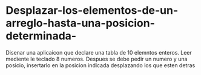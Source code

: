 # Desplazar-los-elementos-de-un-arreglo-hasta-una-posicion-determinada-
Disenar una aplicaicon que declare una tabla de 10 elemntos enteros. Leer mediente le teclado 8 numeros. Despues se debe pedir un numero y una posicio, insertarlo en la posicion indicada desplazando los que esten detras
